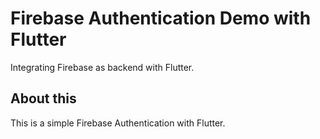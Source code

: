 # Firebase Authentication Demo with Flutter

Integrating Firebase as backend with Flutter.

## About this

This is a simple Firebase Authentication with Flutter.
